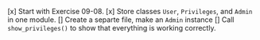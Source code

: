 [x] Start with Exercise 09-08.
[x] Store classes `User`, `Privileges`, and `Admin` in one module.
[] Create a separte file, make an `Admin` instance
[] Call `show_privileges()` to show that everything is working correctly.
